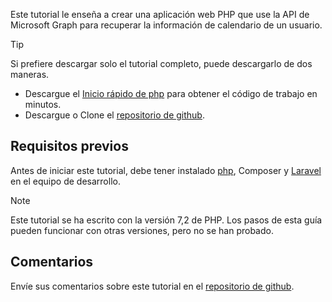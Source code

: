 <!-- markdownlint-disable MD002 MD041 -->

Este tutorial le enseña a crear una aplicación web PHP que use la API de Microsoft Graph para recuperar la información de calendario de un usuario.

> [!TIP]
> Si prefiere descargar solo el tutorial completo, puede descargarlo de dos maneras.
>
> - Descargue el [Inicio rápido de php](https://developer.microsoft.com/graph/quick-start?platform=option-php) para obtener el código de trabajo en minutos.
> - Descargue o Clone el [repositorio de github](https://github.com/microsoftgraph/msgraph-training-phpapp).

## <a name="prerequisites"></a>Requisitos previos

Antes de iniciar este tutorial, debe tener instalado [php](http://php.net/downloads.php), [](https://getcomposer.org/)Composer y [Laravel](https://laravel.com/) en el equipo de desarrollo.

> [!NOTE]
> Este tutorial se ha escrito con la versión 7,2 de PHP. Los pasos de esta guía pueden funcionar con otras versiones, pero no se han probado.

## <a name="feedback"></a>Comentarios

Envíe sus comentarios sobre este tutorial en el [repositorio de github](https://github.com/microsoftgraph/msgraph-training-phpapp).
